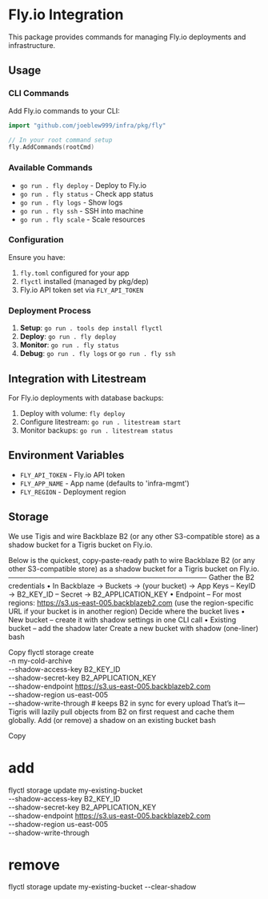 # Fly.io Integration

This package provides commands for managing Fly.io deployments and infrastructure.

## Usage

### CLI Commands

Add Fly.io commands to your CLI:

```go
import "github.com/joeblew999/infra/pkg/fly"

// In your root command setup
fly.AddCommands(rootCmd)
```

### Available Commands

- `go run . fly deploy` - Deploy to Fly.io
- `go run . fly status` - Check app status  
- `go run . fly logs` - Show logs
- `go run . fly ssh` - SSH into machine
- `go run . fly scale` - Scale resources

### Configuration

Ensure you have:
1. `fly.toml` configured for your app
2. `flyctl` installed (managed by pkg/dep)
3. Fly.io API token set via `FLY_API_TOKEN`

### Deployment Process

1. **Setup**: `go run . tools dep install flyctl`
2. **Deploy**: `go run . fly deploy`
3. **Monitor**: `go run . fly status`
4. **Debug**: `go run . fly logs` or `go run . fly ssh`

## Integration with Litestream

For Fly.io deployments with database backups:

1. Deploy with volume: `fly deploy`
2. Configure litestream: `go run . litestream start`
3. Monitor backups: `go run . litestream status`

## Environment Variables

- `FLY_API_TOKEN` - Fly.io API token
- `FLY_APP_NAME` - App name (defaults to 'infra-mgmt')
- `FLY_REGION` - Deployment region

## Storage

We use Tigis and wire Backblaze B2 (or any other S3-compatible store) as a shadow bucket for a Tigris bucket on Fly.io.

Below is the quickest, copy-paste-ready path to wire Backblaze B2 (or any other S3-compatible store) as a shadow bucket for a Tigris bucket on Fly.io.
────────────────────────────────────────
Gather the B2 credentials
• In Backblaze → Buckets → (your bucket) → App Keys
– KeyID  → B2_KEY_ID
– Secret → B2_APPLICATION_KEY
• Endpoint
– For most regions: https://s3.us-east-005.backblazeb2.com
(use the region-specific URL if your bucket is in another region)
Decide where the bucket lives
• New bucket – create it with shadow settings in one CLI call
• Existing bucket – add the shadow later
Create a new bucket with shadow (one-liner)
bash

Copy
flyctl storage create \
  -n my-cold-archive \
  --shadow-access-key  B2_KEY_ID \
  --shadow-secret-key  B2_APPLICATION_KEY \
  --shadow-endpoint    https://s3.us-east-005.backblazeb2.com \
  --shadow-region      us-east-005 \
  --shadow-write-through   # keeps B2 in sync for every upload
That’s it—Tigris will lazily pull objects from B2 on first request and cache them globally.
Add (or remove) a shadow on an existing bucket
bash

Copy
# add
flyctl storage update my-existing-bucket \
  --shadow-access-key  B2_KEY_ID \
  --shadow-secret-key  B2_APPLICATION_KEY \
  --shadow-endpoint    https://s3.us-east-005.backblazeb2.com \
  --shadow-region      us-east-005 \
  --shadow-write-through

# remove
flyctl storage update my-existing-bucket --clear-shadow
